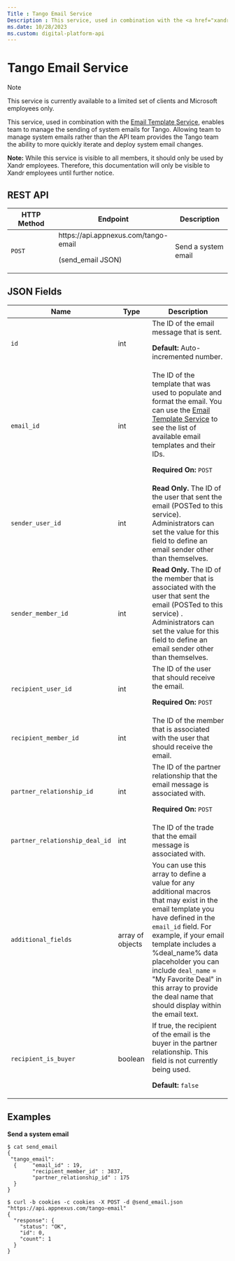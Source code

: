 ```yaml
---
Title : Tango Email Service
Description : This service, used in combination with the <a href="xandr-api-internal/email-template-service.md"
ms.date: 10/28/2023
ms.custom: digital-platform-api
---
```



# Tango Email Service

> [!NOTE]
> This service is currently available to a limited set of clients and Microsoft employees only.

This service, used in combination with the <a
href="xandr-api-internal/email-template-service.md"
class="xref" target="_blank">Email Template Service</a>, enables
 team to manage the sending of system emails for
Tango. Allowing  team to manage system emails
rather than the API team provides the Tango team the ability to more
quickly iterate and deploy system email changes.



<b>Note:</b> While this service is visible to
all members, it should only be used by Xandr
employees. Therefore, this documentation will only be visible to
Xandr employees until further notice. 





## REST API



<table class="table frame-all" style="width:100%;">
<colgroup>
<col style="width: 33%" />
<col style="width: 33%" />
<col style="width: 33%" />
</colgroup>
<thead class="thead">
<tr class="header row">
<th id="ID-00003fcc__entry__1" class="entry colsep-1 rowsep-1">HTTP
Method</th>
<th id="ID-00003fcc__entry__2"
class="entry colsep-1 rowsep-1">Endpoint</th>
<th id="ID-00003fcc__entry__3"
class="entry colsep-1 rowsep-1">Description</th>
</tr>
</thead>
<tbody class="tbody">
<tr class="odd row">
<td class="entry colsep-1 rowsep-1"
headers="ID-00003fcc__entry__1"><code class="ph codeph">POST</code></td>
<td class="entry colsep-1 rowsep-1"
headers="ID-00003fcc__entry__2">https://api.<span
class="ph">appnexus.com/tango-email
<p>(send_email JSON)</p></td>
<td class="entry colsep-1 rowsep-1" headers="ID-00003fcc__entry__3">Send
a system email</td>
</tr>
</tbody>
</table>







## JSON Fields

<table class="table">
<thead class="thead">
<tr class="header row">
<th id="ID-00003fcc__entry__7" class="entry colsep-1 rowsep-1">Name</th>
<th id="ID-00003fcc__entry__8" class="entry colsep-1 rowsep-1">Type</th>
<th id="ID-00003fcc__entry__9"
class="entry colsep-1 rowsep-1">Description</th>
</tr>
</thead>
<tbody class="tbody">
<tr class="odd row">
<td class="entry colsep-1 rowsep-1"
headers="ID-00003fcc__entry__7"><code class="ph codeph">id</code></td>
<td class="entry colsep-1 rowsep-1"
headers="ID-00003fcc__entry__8">int</td>
<td class="entry colsep-1 rowsep-1" headers="ID-00003fcc__entry__9">The
ID of the email message that is sent.
<p><strong>Default:</strong> Auto-incremented number.</p></td>
</tr>
<tr class="even row">
<td class="entry colsep-1 rowsep-1"
headers="ID-00003fcc__entry__7"><code
class="ph codeph">email_id</code></td>
<td class="entry colsep-1 rowsep-1"
headers="ID-00003fcc__entry__8">int</td>
<td class="entry colsep-1 rowsep-1" headers="ID-00003fcc__entry__9">The
ID of the template that was used to populate and format the email. You
can use the <a
href="xandr-api-internal/email-template-service.md"
class="xref" target="_blank">Email Template Service</a> to see the list
of available email templates and their IDs.
<p><strong>Required On:</strong> <code
class="ph codeph">POST</code></p></td>
</tr>
<tr class="odd row">
<td class="entry colsep-1 rowsep-1"
headers="ID-00003fcc__entry__7"><code
class="ph codeph">sender_user_id</code></td>
<td class="entry colsep-1 rowsep-1"
headers="ID-00003fcc__entry__8">int</td>
<td class="entry colsep-1 rowsep-1"
headers="ID-00003fcc__entry__9"><strong>Read Only.</strong> The ID of
the user that sent the email (POSTed to this service). Administrators
can set the value for this field to define an email sender other than
themselves.</td>
</tr>
<tr class="even row">
<td class="entry colsep-1 rowsep-1"
headers="ID-00003fcc__entry__7"><code
class="ph codeph">sender_member_id</code></td>
<td class="entry colsep-1 rowsep-1"
headers="ID-00003fcc__entry__8">int</td>
<td class="entry colsep-1 rowsep-1"
headers="ID-00003fcc__entry__9"><strong>Read Only.</strong> The ID of
the member that is associated with the user that sent the email (POSTed
to this service) . Administrators can set the value for this field to
define an email sender other than themselves.</td>
</tr>
<tr class="odd row">
<td class="entry colsep-1 rowsep-1"
headers="ID-00003fcc__entry__7"><code
class="ph codeph">recipient_user_id</code></td>
<td class="entry colsep-1 rowsep-1"
headers="ID-00003fcc__entry__8">int</td>
<td class="entry colsep-1 rowsep-1" headers="ID-00003fcc__entry__9">The
ID of the user that should receive the email.
<p><strong>Required On:</strong> <code
class="ph codeph">POST</code></p></td>
</tr>
<tr class="even row">
<td class="entry colsep-1 rowsep-1"
headers="ID-00003fcc__entry__7"><code
class="ph codeph">recipient_member_id</code></td>
<td class="entry colsep-1 rowsep-1"
headers="ID-00003fcc__entry__8">int</td>
<td class="entry colsep-1 rowsep-1" headers="ID-00003fcc__entry__9">The
ID of the member that is associated with the user that should receive
the email.</td>
</tr>
<tr class="odd row">
<td class="entry colsep-1 rowsep-1"
headers="ID-00003fcc__entry__7"><code
class="ph codeph">partner_relationship_id</code></td>
<td class="entry colsep-1 rowsep-1"
headers="ID-00003fcc__entry__8">int</td>
<td class="entry colsep-1 rowsep-1" headers="ID-00003fcc__entry__9">The
ID of the partner relationship that the email message is associated
with.
<p><strong>Required On:</strong> <code
class="ph codeph">POST</code></p></td>
</tr>
<tr class="even row">
<td class="entry colsep-1 rowsep-1"
headers="ID-00003fcc__entry__7"><code
class="ph codeph">partner_relationship_deal_id</code></td>
<td class="entry colsep-1 rowsep-1"
headers="ID-00003fcc__entry__8">int</td>
<td class="entry colsep-1 rowsep-1" headers="ID-00003fcc__entry__9">The
ID of the trade that the email message is associated with.</td>
</tr>
<tr class="odd row">
<td class="entry colsep-1 rowsep-1"
headers="ID-00003fcc__entry__7"><code
class="ph codeph">additional_fields</code></td>
<td class="entry colsep-1 rowsep-1"
headers="ID-00003fcc__entry__8">array of objects</td>
<td class="entry colsep-1 rowsep-1" headers="ID-00003fcc__entry__9">You
can use this array to define a value for any additional macros that may
exist in the email template you have defined in the <code
class="ph codeph">email_id</code> field. For example, if your email
template includes a %deal_name% data placeholder you can include <code
class="ph codeph">deal_name</code> = "My Favorite Deal" in this array to
provide the deal name that should display within the email text.</td>
</tr>
<tr class="even row">
<td class="entry colsep-1 rowsep-1"
headers="ID-00003fcc__entry__7"><code
class="ph codeph">recipient_is_buyer</code></td>
<td class="entry colsep-1 rowsep-1"
headers="ID-00003fcc__entry__8">boolean</td>
<td class="entry colsep-1 rowsep-1" headers="ID-00003fcc__entry__9">If
true, the recipient of the email is the buyer in the partner
relationship. This field is not currently being used.
<p><strong>Default:</strong> <code
class="ph codeph">false</code></p></td>
</tr>
</tbody>
</table>





## Examples



**Send a system email**

``` pre
$ cat send_email
{
 "tango_email":
  {     "email_id" : 19,
        "recipient_member_id" : 3837,
        "partner_relationship_id" : 175
  }
}
```



``` pre
$ curl -b cookies -c cookies -X POST -d @send_email.json "https://api.appnexus.com/tango-email"
{
  "response": {
    "status": "OK",
    "id": 0,
    "count": 1
  }
}
```






